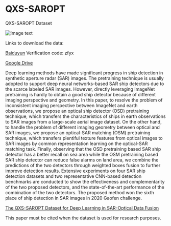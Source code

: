 # QXS-SAROPT
QXS-SAROPT Dataset

![Image text](https://github.com/yaoxu008/QXS-SAROPT/blob/main/QXSLAB-SAROPT.png)


Links to download the data:

[Baiduyun](https://pan.baidu.com/s/19Y1CGt4nTc48yDdGmmY7_A)      Verification code: zfyx

[Google Drive](https://drive.google.com/file/d/1835G9HBouBqmk7tKNnIc5gkJ5B8-4v9I/view?usp=sharing)

Deep learning methods have made significant progress in ship detection in synthetic aperture radar (SAR) images. The pretraining technique is usually adopted to support deep neural networks-based SAR ship detectors due to the scarce labeled SAR images. However, directly leveraging ImageNet pretraining is hardly to obtain a good ship detector because of different imaging perspective and geometry. In this paper, to resolve the problem of inconsistent imaging perspective between ImageNet and earth observations, we propose an optical ship detector (OSD) pretraining technique, which transfers the characteristics of ships in earth observations to SAR images from a large-scale aerial image dataset. On the other hand, to handle the problem of different imaging geometry between optical and SAR images, we propose an optical-SAR matching (OSM) pretraining technique, which transfers plentiful texture features from optical images to SAR images by common representation learning on the optical-SAR matching task. Finally, observing that the OSD pretraining based SAR ship detector has a better recall on sea area while the OSM pretraining based SAR ship detector can reduce false alarms on land area, we combine the predictions of the two detectors through weighted boxes fusion to further improve detection results. Extensive experiments on four SAR ship detection datasets and two representative CNN-based detection benchmarks are conducted to show the effectiveness and complementarity of the two proposed detectors, and the state-of-the-art performance of the combination of the two detectors. The proposed method won the sixth place of ship detection in SAR images in 2020 Gaofen challenge.

[The QXS-SAROPT Dataset for Deep Learning in SAR-Optical Data Fusion](https://arxiv.org/pdf/2103.08259.pdf)

This paper must be cited when the dataset is used for research purposes.
